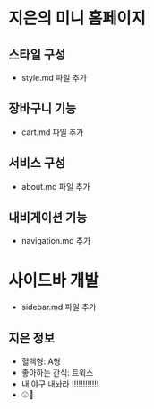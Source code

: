 # 지은의 미니 홈페이지

## 스타일 구성
- style.md 파일 추가

## 장바구니 기능
- cart.md 파일 추가

## 서비스 구성
- about.md 파일 추가

## 내비게이션 기능
- navigation.md 추가

# 사이드바 개발
- sidebar.md 파일 추가

## 지은 정보
- 혈액형: A형
- 좋아하는 간식: 트윅스
- 내 야구 내놔라 !!!!!!!!!!!!
- ⚾💙
